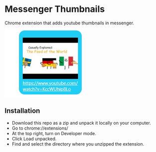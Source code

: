 # Messenger Thumbnails

Chrome extension that adds youtube thumbnails in messenger.

<img src="./screenshot.jpg" alt="extension screenshot">

## Installation

- Download this repo as a zip and unpack it locally on your computer.
- Go to chrome://extensions/
- At the top right, turn on Developer mode.
- Click Load unpacked.
- Find and select the directory where you unzipped the extension.
